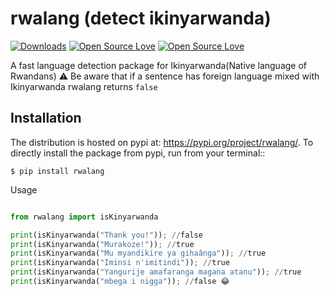 # rwalang (detect ikinyarwanda)

[![Downloads](https://pepy.tech/badge/rwalang)](https://pepy.tech/project/rwalang)
[![Open Source Love](https://badges.frapsoft.com/os/v1/open-source.svg?v=102)](https://github.com/ellerbrock/open-source-badge/)
[![Open Source Love](https://badges.frapsoft.com/os/mit/mit.svg?v=102)](https://github.com/ellerbrock/open-source-badge/)

A fast language detection package for Ikinyarwanda(Native language of Rwandans)
⚠ Be aware that if a sentence has foreign language mixed with Ikinyarwanda rwalang returns `false`

## Installation

The distribution is hosted on pypi at: https://pypi.org/project/rwalang/. To directly install the package from pypi, run from your terminal::

    $ pip install rwalang

Usage

```py

from rwalang import isKinyarwanda

print(isKinyarwanda("Thank you!")); //false
print(isKinyarwanda("Murakoze!")); //true
print(isKinyarwanda("Mu myandikire ya gihaânga")); //true
print(isKinyarwanda("Iminsi n'imitindi")); //true
print(isKinyarwanda("Yangurije amafaranga magana atanu")); //true
print(isKinyarwanda("mbega i nigga")); //false 😂
```
